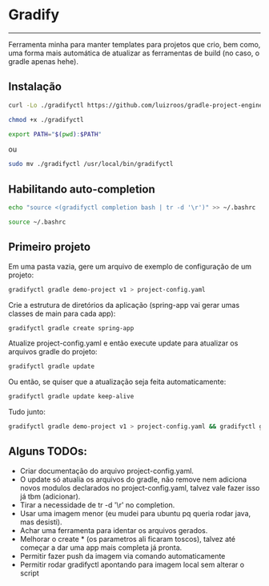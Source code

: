 # Gradify

---

Ferramenta minha para manter templates para projetos que crio, bem como, uma forma mais automática de atualizar as ferramentas de build (no caso, o gradle apenas hehe).

## Instalação

```bash
curl -Lo ./gradifyctl https://github.com/luizroos/gradle-project-engine/blob/main/client-tool/gradifyctl
```

```bash  
chmod +x ./gradifyctl
```

```bash  
export PATH="$(pwd):$PATH"
```
ou 
```bash
sudo mv ./gradifyctl /usr/local/bin/gradifyctl
```

## Habilitando auto-completion

```bash
echo "source <(gradifyctl completion bash | tr -d '\r')" >> ~/.bashrc
```

```bash
source ~/.bashrc
```

## Primeiro projeto

Em uma pasta vazia, gere um arquivo de exemplo de configuração de um projeto:
```bash
gradifyctl gradle demo-project v1 > project-config.yaml
```

Crie a estrutura de diretórios da aplicação (spring-app vai gerar umas classes de main para cada app):
```bash
gradifyctl gradle create spring-app
```

Atualize project-config.yaml e então execute update para atualizar os arquivos gradle do projeto:
```bash
gradifyctl gradle update
```

Ou então, se quiser que a atualização seja feita automaticamente:
```bash
gradifyctl gradle update keep-alive
```

Tudo junto:
```bash
gradifyctl gradle demo-project v1 > project-config.yaml && gradifyctl gradle create spring-app && gradifyctl gradle update keep-alive
```

## Alguns TODOs:

- Criar documentação do arquivo project-config.yaml.
- O update só atualia os arquivos do gradle, não remove nem adiciona novos modulos declarados no project-config.yaml, talvez vale fazer isso já tbm (adicionar).
- Tirar a necessidade de tr -d '\r' no completion.
- Usar uma imagem menor (eu mudei para ubuntu pq queria rodar java, mas desisti).
- Achar uma ferramenta para identar os arquivos gerados.
- Melhorar o create * (os parametros ali ficaram toscos), talvez até começar a dar uma app mais completa já pronta.
- Permitir fazer push da imagem via comando automaticamente
- Permitir rodar gradifyctl apontando para imagem local sem alterar o script